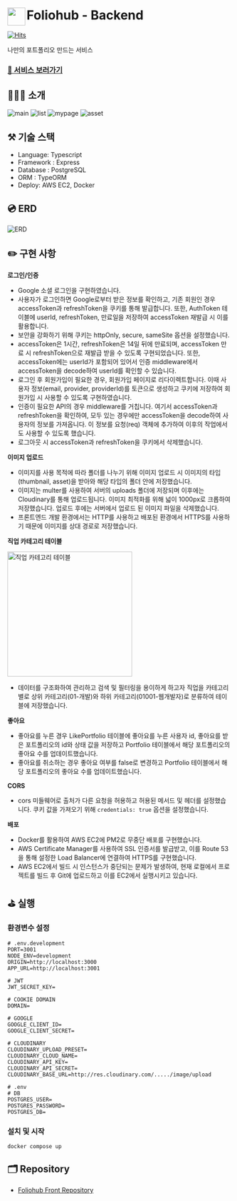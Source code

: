 # <a href="https://www.foliohub.me"><img src="https://github.com/y-solb/foliohub-backend/assets/59462108/8f74737b-07b0-468e-aea3-acf56d8fb233" align="left" width="40" height="40"></a> Foliohub - Backend

[![Hits](https://hits.seeyoufarm.com/api/count/incr/badge.svg?url=https%3A%2F%2Fgithub.com%2Fy-solb%2Ffoliohub-backend&count_bg=%23607AE9&title_bg=%236A6A6A&icon=&icon_color=%23FF0202&title=hits&edge_flat=false)](https://hits.seeyoufarm.com)

나만의 포트폴리오 만드는 서비스

### [🚀 서비스 보러가기](https://www.foliohub.me)

## 💁🏻‍♀️ 소개

![main](https://github.com/y-solb/foliohub-backend/assets/59462108/1c17f2c2-da2a-477d-b9a6-65960393bb04)
![list](https://github.com/y-solb/foliohub-backend/assets/59462108/99ca6a66-1e10-436f-87db-721045bbb44d)
![mypage](https://github.com/y-solb/foliohub-backend/assets/59462108/c5d767d8-8242-4c56-b9fb-57ab19bc45e2)
![asset](https://github.com/y-solb/foliohub-backend/assets/59462108/8be2aaf6-9b8b-4269-967b-c9393aa1a2fa)

## ⚒️ 기술 스택

- Language: Typescript
- Framework : Express
- Database : PostgreSQL
- ORM : TypeORM
- Deploy: AWS EC2, Docker

## 💿 ERD

![ERD](https://github.com/y-solb/foliohub-backend/assets/59462108/b14286e0-8239-4359-8bca-44575c81a6de)

## ✏️ 구현 사항

**로그인/인증**

- Google 소셜 로그인을 구현하였습니다.
- 사용자가 로그인하면 Google로부터 받은 정보를 확인하고, 기존 회원인 경우 accessToken과 refreshToken을 쿠키를 통해 발급합니다. 또한, AuthToken 테이블에 userId, refreshToken, 만료일을 저장하여 accessToken 재발급 시 이를 활용합니다.
- 보안을 강화하기 위해 쿠키는 httpOnly, secure, sameSite 옵션을 설정했습니다.
- accessToken은 1시간, refreshToken은 14일 뒤에 만료되며, accessToken 만료 시 refreshToken으로 재발급 받을 수 있도록 구현되었습니다. 또한, accessToken에는 userId가 포함되어 있어서 인증 middleware에서 accessToken을 decode하여 userId를 확인할 수 있습니다.
- 로그인 후 회원가입이 필요한 경우, 회원가입 페이지로 리다이렉트합니다. 이때 사용자 정보(email, provider, providerId)를 토큰으로 생성하고 쿠키에 저장하여 회원가입 시 사용할 수 있도록 구현하였습니다.
- 인증이 필요한 API의 경우 middleware를 거칩니다. 여기서 accessToken과 refreshToken을 확인하여, 모두 있는 경우에만 accessToken을 decode하여 사용자의 정보를 가져옵니다. 이 정보를 요청(req) 객체에 추가하여 이후의 작업에서도 사용할 수 있도록 했습니다.
- 로그아웃 시 accessToken과 refreshToken을 쿠키에서 삭제했습니다.

**이미지 업로드**

- 이미지를 사용 목적에 따라 폴더를 나누기 위해 이미지 업로드 시 이미지의 타입(thumbnail, asset)을 받아와 해당 타입의 폴더 안에 저장했습니다.
- 이미지는 multer를 사용하여 서버의 uploads 폴더에 저장되며 이후에는 Cloudinary를 통해 업로드됩니다. 이미지 최적화를 위해 넓이 1000px로 크롭하여 저장했습니다. 업로드 후에는 서버에서 업로드 된 이미지 파일을 삭제했습니다.
- 프론트엔드 개발 환경에서는 HTTP를 사용하고 배포된 환경에서 HTTPS를 사용하기 때문에 이미지를 상대 경로로 저장했습니다.

**직업 카테고리 테이블**

<img src="https://github.com/y-solb/foliohub-backend/assets/59462108/2a1fd219-d9ab-45ef-9ed4-d4612dba7be0" alt="직업 카테고리 테이블" width="280">

- 데이터를 구조화하여 관리하고 검색 및 필터링을 용이하게 하고자 직업을 카테고리별로 상위 카테고리(01-개발)와 하위 카테고리(01001-웹개발자)로 분류하여 테이블에 저장했습니다.

**좋아요**

- 좋아요를 누른 경우 LikePortfolio 테이블에 좋아요를 누른 사용자 id, 좋아요를 받은 포트폴리오의 id와 상태 값을 저장하고 Portfolio 테이블에서 해당 포트폴리오의 좋아요 수를 업데이트했습니다.
- 좋아요를 취소하는 경우 좋아요 여부를 false로 변경하고 Portfolio 테이블에서 해당 포트폴리오의 좋아요 수를 업데이트했습니다.

**CORS**

- cors 미들웨어로 출처가 다른 요청을 허용하고 허용된 메서드 및 헤더를 설정했습니다. 쿠키 값을 가져오기 위해 `credentials: true` 옵션을 설정했습니다.

**배포**

- Docker를 활용하여 AWS EC2에 PM2로 무중단 배포를 구현했습니다.
- AWS Certificate Manager를 사용하여 SSL 인증서를 발급받고, 이를 Route 53을 통해 설정한 Load Balancer에 연결하여 HTTPS를 구현했습니다.
- AWS EC2에서 빌드 시 인스턴스가 중단되는 문제가 발생하여, 현재 로컬에서 프로젝트를 빌드 후 Git에 업로드하고 이를 EC2에서 실행시키고 있습니다.

## ⛳️ 실행

### 환경변수 설정

```
# .env.development
PORT=3001
NODE_ENV=development
ORIGIN=http://localhost:3000
APP_URL=http://localhost:3001

# JWT
JWT_SECRET_KEY=

# COOKIE DOMAIN
DOMAIN=

# GOOGLE
GOOGLE_CLIENT_ID=
GOOGLE_CLIENT_SECRET=

# CLOUDINARY
CLOUDINARY_UPLOAD_PRESET=
CLOUDINARY_CLOUD_NAME=
CLOUDINARY_API_KEY=
CLOUDINARY_API_SECRET=
CLOUDINARY_BASE_URL=http://res.cloudinary.com/...../image/upload
```

```
# .env
# DB
POSTGRES_USER=
POSTGRES_PASSWORD=
POSTGRES_DB=
```

### 설치 및 시작

```
docker compose up
```

## 🗂️ Repository

- [Foliohub Front Repository](https://github.com/y-solb/foliohub-frontend)
